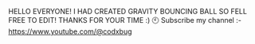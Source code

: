 HELLO EVERYONE! I HAD CREATED GRAVITY BOUNCING BALL SO FELL FREE TO EDIT! THANKS FOR YOUR TIME :) 🕙 Subscribe my channel :- https://www.youtube.com/@codxbug
